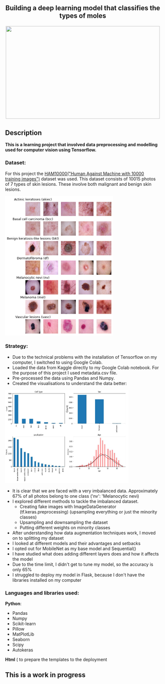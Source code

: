<h2><p align="center"> Building a deep learning model that classifies the types of moles </p></h2>
<p align="center"><img src="https://cdn11.bigcommerce.com/s-o4p6cu3wts/images/stencil/original/uploaded_images/melanoma-skin-cancer.jpg?t=1589626592" width="500" height="300"></p>

## Description

**This is a learning project that involved data preprocessing and modelling used for computer vision using Tensorflow.**

### Dataset: 
For this project the [HAM10000("Human Against Machine with 10000 training images")](https://https://www.kaggle.com/datasets/kmader/skin-cancer-mnist-ham10000) dataset was used. This dataset consists of 10015 photos of 7 types of skin lesions. These involve both malignant and benign skin lesions. 

<p align="left"><img src="https://raw.githubusercontent.com/Len-Fid/Skin_moles_analyser/main/assets/download.png" width="350" height="450"></p>

### Strategy: 
* Due to the technical problems with the installation of Tensorflow on my computer, I switched to using Google Colab.
* Loaded the data from Kaggle directly to my Google Colab notebook. For the purpose of this project I used metadata.csv file. 
* Pre-processed the data using Pandas and Numpy. 
* Created the visualisations to understand the data better:
<p align="left"><img src="https://raw.githubusercontent.com/Len-Fid/Skin_moles_analyser/main/assets/graphs..JPG" width="400" height="300"></p>

* It is clear that we are faced with a very imbalanced data. Approximately 67% of all photos belong to one class ('nv': 'Melanocytic nevi)
* I explored different methods to tackle the imbalanced dataset.
  - Creating fake images with ImageDataGenerator (tf.keras.preprocessing) (upsampling everything or just the minority classes)
  - Upsampling and downsampling the dataset
  - Putting different weights on minority classes
* After understanding how data augmentation techniques work, I moved on to splitting my dataset
* I looked at different models and their advantages and setbacks 
* I opted out for MobileNet as my base model and Sequential()
* I have studied what does adding different layers does and how it affects the model 
* Due to the time limit, I didn't get to tune my model, so the accuracy is only 65%
* I struggled to deploy my model in Flask, because I don't have the libraries installed on my computer 

### Languages and libraries used:
**Python**:
  - Pandas 
  - Numpy 
  - Scikit-learn
  - Pillow 
  - MatPlotLib
  - Seaborn
  - Scipy
  - Autokeras

**Html** ( to prepare the templates to the deployment

## This is a work in progress
